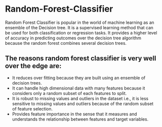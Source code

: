 # Random-Forest-Classifier
Random Forest Classifier is popular in the world of machine learning as an ensemble of the Decision tree. It is a supervised learning method that can be used for both classification or regression tasks. It provides a higher level of accuracy in predicting outcomes over the decision tree algorithm because the random forest combines several decision trees.
## The reasons random forest classifier is very well over the edge are:
 -	It reduces over fitting because they are built using an ensemble of decision trees.
 -	It can handle high dimensional data with many features because it considers only a random subset of each features to split.
 - It is robust to missing values and outliers in the dataset i.e., it is less sensitive to missing values and outliers because of the random subset of feature     selection.
 -	Provides feature importance in the sense that it measures and understands the relationship between features and target variables.
